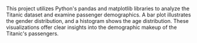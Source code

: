 This project utilizes Python's pandas and matplotlib libraries to analyze the Titanic dataset and examine passenger demographics. A bar plot illustrates the gender distribution, and a histogram shows the age distribution. These visualizations offer clear insights into the demographic makeup of the Titanic's passengers.
